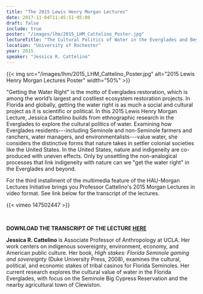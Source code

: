 ```yaml
---
title: "The 2015 Lewis Henry Morgan Lectures"
date: 2017-11-04T11:45:51-05:00
draft: false
include: true
poster: "/images/lhm/2015_LHM_Cattelino_Poster.jpg"
lectureTitle: "The Cultural Politics of Water in the Everglades and Beyond"
location: "University of Rochester"
year: 2015
speaker: "Jessica R. Cattelino"
---
```


{{< img src="/images/lhm/2015_LHM_Cattelino_Poster.jpg" alt="2015 Lewis Henry Morgan Lectures Poster"  width="50%" >}}

"Getting the Water Right" is the motto of Everglades restoration, which is among the world’s largest and costliest ecosystem restoration projects. In Florida and globally, getting the water right is as much a social and cultural project as it is scientific or political. In this 2015 Lewis Henry Morgan Lecture, Jessica Cattelino builds from ethnographic research in the Everglades to explore the cultural politics of water. Examining how Everglades residents---including Seminole and non-Seminole farmers and ranchers, water managers, and environmentalists---value water, she considers the distinctive forms that nature takes in settler colonial societies like the United States. In the United States, nature and indigeneity are co-produced with uneven effects. Only by unsettling the non-analogical processes that link indigeneity with nature can we "get the water right" in the Everglades and beyond.

For the third installment of the multimedia feature of the HAU-Morgan Lectures Initiative brings you Professor Cattelino's 2015 Morgan Lectures in video format. See link below for the transcript of the lectures.

{{< vimeo 147502447 >}}

&nbsp;

**DOWNLOAD THE TRANSCRIPT OF THE LECTURE [HERE](http://www.haujournal.org/index.php/hau/article/view/hau5.3.013)**

**Jessica R. Cattelino** is Associate Professor of Anthropology at UCLA. Her work centers on indigenous sovereignty, environment, economy, and American public culture. Her book, *High stakes: Florida Seminole gaming and sovereignty* (Duke University Press, 2008), examines the cultural, political, and economic stakes of tribal casinos for Florida Seminoles. Her current research explores the cultural value of water in the Florida Everglades, with focus on the Seminole Big Cypress Reservation and the nearby agricultural town of Clewiston.
